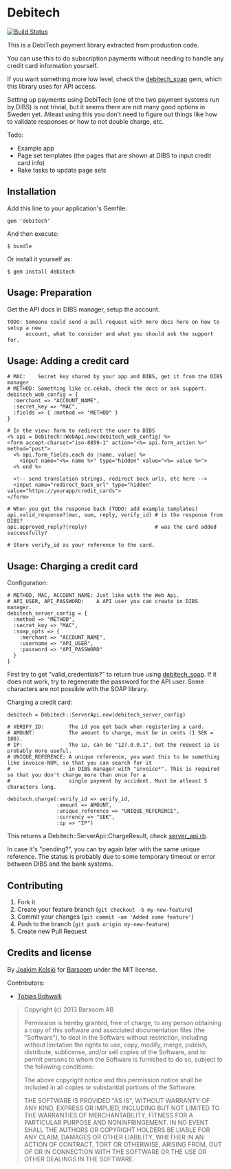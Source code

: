 # Debitech

[![Build Status](https://travis-ci.org/futhr/debitech.png?branch=master)](https://travis-ci.org/futhr/debitech)

This is a DebiTech payment library extracted from production code.

You can use this to do subscription payments without needing to handle any credit card information yourself.

If you want something more low level, check the [debitech_soap](https://github.com/joakimk/debitech_soap) gem, which this library uses for API access.

Setting up payments using DebiTech (one of the two payment systems run by DIBS) is not trivial,
but it seems there are not many good options in Sweden yet. Atleast using this you don't need to
figure out things like how to validate responses or how to not double charge, etc.

Todo:

* Example app
* Page set templates (the pages that are shown at DIBS to input credit card info)
* Rake tasks to update page sets

## Installation

Add this line to your application's Gemfile:

    gem 'debitech'

And then execute:

    $ bundle

Or install it yourself as:

    $ gem install debitech

## Usage: Preparation

Get the API docs in DIBS manager, setup the account.

    TODO: Someone could send a pull request with more docs here on how to setup a new
          account, what to consider and what you should ask the support for.

## Usage: Adding a credit card

    # MAC:    Secret key shared by your app and DIBS, get it from the DIBS manager
    # METHOD: Something like cc.cekab, check the docs or ask support.
    debitech_web_config = {
      :merchant => "ACCOUNT_NAME",
      :secret_key => "MAC",
      :fields => { :method => "METHOD" }
    }

    # In the view: form to redirect the user to DIBS
    <% api = Debitech::WebApi.new(debitech_web_config) %>
    <form accept-charset="iso-8859-1" action="<%= api.form_action %>" method="post">
      <% api.form_fields.each do |name, value| %>
        <input name="<%= name %>" type="hidden" value="<%= value %>">
      <% end %>

      <!-- send translation strings, redirect back urls, etc here -->
      <input name="redirect_back_url" type="hidden" value="https://yourapp/credit_cards">
    </form>

    # When you get the response back (TODO: add example templates)
    api.valid_response?(mac, sum, reply, verify_id) # is the response from DIBS?
    api.approved_reply?(reply)                      # was the card added successfully?

    # Store verify_id as your reference to the card.

## Usage: Charging a credit card

Configuration:

    # METHOD, MAC, ACCOUNT_NAME: Just like with the Web Api.
    # API_USER, API_PASSWORD:    A API user you can create in DIBS manager.
    debitech_server_config = {
      :method => "METHOD",
      :secret_key => "MAC",
      :soap_opts => {
        :merchant => "ACCOUNT_NAME",
        :username => "API_USER",
        :password => "API_PASSWORD"
      }
    }

First try to get "valid_credentials?" to return true using [debitech_soap](https://github.com/joakimk/debitech_soap). If it does not work, try to regenerate the password for the API user. Some characters are not possible with the SOAP library.

Charging a credit card:

    debitech = Debitech::ServerApi.new(debitech_server_config)

    # VERIFY_ID:        The id you get back when registering a card.
    # AMOUNT:           The amount to charge, must be in cents (1 SEK = 100).
    # IP:               The ip, can be "127.0.0.1", but the request ip is probably more useful.
    # UNIQUE_REFERENCE: A unique reference, you want this to be something like invoice-NUM, so that you can search for it
    #                   in DIBS manager with "invoice*". This is required so that you don't charge more than once for a
    #                   single payment by accident. Must be atleast 5 characters long.

    debitech.charge(:verify_id => verify_id,
                    :amount => AMOUNT,
                    :unique_reference => "UNIQUE_REFERENCE",
                    :currency => "SEK",
                    :ip => "IP")

This returns a Debitech::ServerApi::ChargeResult, check [server_api.rb](https://github.com/barsoom/debitech/blob/master/lib/debitech/server_api.rb).

In case it's "pending?", you can try again later with the same unique reference. The status is probably due to some temporary timeout or error between DIBS and the bank systems.

## Contributing

1. Fork it
2. Create your feature branch (`git checkout -b my-new-feature`)
3. Commit your changes (`git commit -am 'Added some feature'`)
4. Push to the branch (`git push origin my-new-feature`)
5. Create new Pull Request

## Credits and license

By [Joakim Kolsjö](https://github.com/joakimk) for [Barsoom](http://barsoom.se) under the MIT license.

Contributors:

* [Tobias Bohwalli](https://github.com/futhr)

>  Copyright (c) 2013 Barsoom AB
>
>  Permission is hereby granted, free of charge, to any person obtaining a copy
>  of this software and associated documentation files (the "Software"), to deal
>  in the Software without restriction, including without limitation the rights
>  to use, copy, modify, merge, publish, distribute, sublicense, and/or sell
>  copies of the Software, and to permit persons to whom the Software is
>  furnished to do so, subject to the following conditions:
>
>  The above copyright notice and this permission notice shall be included in
>  all copies or substantial portions of the Software.
>
>  THE SOFTWARE IS PROVIDED "AS IS", WITHOUT WARRANTY OF ANY KIND, EXPRESS OR
>  IMPLIED, INCLUDING BUT NOT LIMITED TO THE WARRANTIES OF MERCHANTABILITY,
>  FITNESS FOR A PARTICULAR PURPOSE AND NONINFRINGEMENT. IN NO EVENT SHALL THE
>  AUTHORS OR COPYRIGHT HOLDERS BE LIABLE FOR ANY CLAIM, DAMAGES OR OTHER
>  LIABILITY, WHETHER IN AN ACTION OF CONTRACT, TORT OR OTHERWISE, ARISING FROM,
>  OUT OF OR IN CONNECTION WITH THE SOFTWARE OR THE USE OR OTHER DEALINGS IN
>  THE SOFTWARE.
